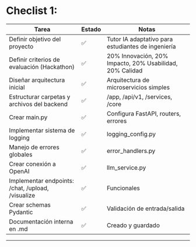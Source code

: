 # Checlist 1:

Tarea | Estado | Notas
--- | --- | ---
Definir objetivo del proyecto | ✅ | Tutor IA adaptativo para estudiantes de ingeniería
Definir criterios de evaluación (Hackathon) | ✅ | 20% Innovación, 20% Impacto, 20% Usabilidad, 20% Calidad
Diseñar arquitectura inicial | ✅ | Arquitectura de microservicios simples
Estructurar carpetas y archivos del backend | ✅ | /app, /api/v1, /services, /core
Crear main.py | ✅ | Configura FastAPI, routers, errores
Implementar sistema de logging | ✅ | logging_config.py
Manejo de errores globales | ✅ | error_handlers.py
Crear conexión a OpenAI | ✅ | llm_service.py
Implementar endpoints: /chat, /upload, /visualize | ✅ | Funcionales
Crear schemas Pydantic | ✅ | Validación de entrada/salida
Documentación interna en .md | ✅ | Creado y guardado
-----